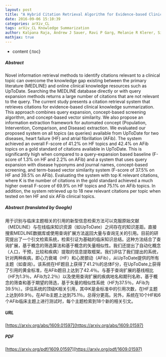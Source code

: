 ```yaml
---
layout: post
title: "A Hybrid Citation Retrieval Algorithm for Evidence-based Clinical Knowledge Summarization: Combining Concept Extraction, Vector Similarity and Query Expansion for High Precision"
date: 2016-09-06 15:10:39
categories: arXiv_CL
tags: arXiv_CL Knowledge Summarization
author: Kalpana Raja, Andrew J Sauer, Ravi P Garg, Melanie R Klerer, Siddhartha R Jonnalagadda
mathjax: true
---
```


* content
{:toc}

##### Abstract
Novel information retrieval methods to identify citations relevant to a clinical topic can overcome the knowledge gap existing between the primary literature (MEDLINE) and online clinical knowledge resources such as UpToDate. Searching the MEDLINE database directly or with query expansion methods returns a large number of citations that are not relevant to the query. The current study presents a citation retrieval system that retrieves citations for evidence-based clinical knowledge summarization. This approach combines query expansion, concept-based screening algorithm, and concept-based vector similarity. We also propose an information extraction framework for automated concept (Population, Intervention, Comparison, and Disease) extraction. We evaluated our proposed system on all topics (as queries) available from UpToDate for two diseases, heart failure (HF) and atrial fibrillation (AFib). The system achieved an overall F-score of 41.2% on HF topics and 42.4% on AFib topics on a gold standard of citations available in UpToDate. This is significantly high when compared to a query-expansion based baseline (F-score of 1.3% on HF and 2.2% on AFib) and a system that uses query expansion with disease hyponyms and journal names, concept-based screening, and term-based vector similarity system (F-score of 37.5% on HF and 39.5% on AFib). Evaluating the system with top K relevant citations, where K is the number of citations in the gold standard achieved a much higher overall F-score of 69.9% on HF topics and 75.1% on AFib topics. In addition, the system retrieved up to 18 new relevant citations per topic when tested on ten HF and six AFib clinical topics.

##### Abstract (translated by Google)
用于识别与临床主题相关的引用的新型信息检索方法可以克服原始文献（MEDLINE）与在线临床知识资源（如UpToDate）之间存在的知识差距。直接搜索MEDLINE数据库或使用查询扩展方法返回大量与查询无关的引用。目前的研究提出了一个引文检索系统，检索引证为基础的临床知识总结。这种方法结合了查询扩展，基于概念的筛选算法和基于概念的矢量相似性。我们还提出了自动化概念（人口，干预，比较和疾病）提取的信息提取框架。我们评估了我们提出的系统，针对两种疾病，即心力衰竭（HF）和心房颤动（AFib），从UpToDate提供的所有主题（如查询）。该系统在HF题目上获得了41.2％的总体F分，在UpToDate上获得了引用的黄金标准，在AFib题目上达到了42.4％。与基于查询扩展的基线相比（HF为1.3％，AFib为2.2％）以及使用查询扩展的疾病地名和期刊名称，基于概念的筛查和基于期望的筛选，基于矢量的相似性系统（HF为37.5％，AFib为39.5％）。评估系统的顶级K相关引用，其中K是金标准中的引用次数，在HF主题上达到69.9％，在AFib主题上达到75.1％，总得分更高。另外，系统在10个HF和6个AFib临床主题上进行测试时，每个主题检索到18个新的相关引文。

##### URL
[https://arxiv.org/abs/1609.01597](https://arxiv.org/abs/1609.01597)

##### PDF
[https://arxiv.org/pdf/1609.01597](https://arxiv.org/pdf/1609.01597)

